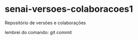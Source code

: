 # senai-versoes-colaboracoes1

Repositório de versões e colaborações

lembrei do comando: git commit

